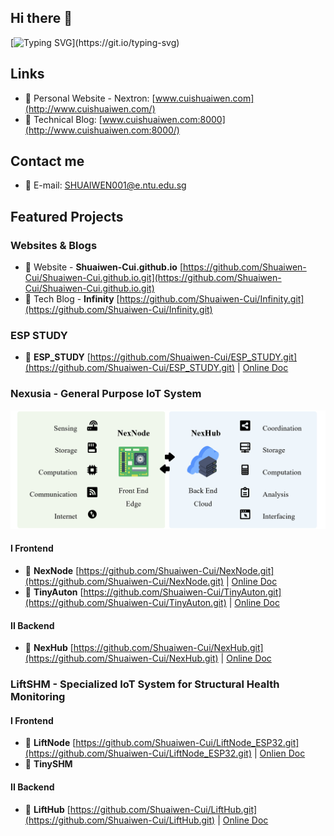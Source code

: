 ## Hi there 👋

[![Typing SVG](https://readme-typing-svg.herokuapp.com?font=Times&duration=5000&pause=1000&color=000000&width=435&lines=Welcome+to+Shuaiwen's+Github!)](https://git.io/typing-svg)

## Links
- 🎯 Personal Website - Nextron: [www.cuishuaiwen.com](http://www.cuishuaiwen.com/) 
- 📜 Technical Blog: [www.cuishuaiwen.com:8000](http://www.cuishuaiwen.com:8000/) 

## Contact me
- 📧 E-mail: SHUAIWEN001@e.ntu.edu.sg

## Featured Projects

### Websites & Blogs

- 🚀 Website - **Shuaiwen-Cui.github.io** [https://github.com/Shuaiwen-Cui/Shuaiwen-Cui.github.io.git](https://github.com/Shuaiwen-Cui/Shuaiwen-Cui.github.io.git)
- 🚀 Tech Blog - **Infinity** [https://github.com/Shuaiwen-Cui/Infinity.git](https://github.com/Shuaiwen-Cui/Infinity.git)

### ESP STUDY

- 🚀 **ESP_STUDY** [https://github.com/Shuaiwen-Cui/ESP_STUDY.git](https://github.com/Shuaiwen-Cui/ESP_STUDY.git) | [Online Doc](https://shuaiwen-cui.github.io/ESP_STUDY/)

### Nexusia - General Purpose IoT System

![NEXUSIA](NEXUSIA.png)

#### I Frontend

- 🚀 **NexNode** [https://github.com/Shuaiwen-Cui/NexNode.git](https://github.com/Shuaiwen-Cui/NexNode.git) | [Online Doc](https://shuaiwen-cui.github.io/NexNode/)
- 🚀 **TinyAuton** [https://github.com/Shuaiwen-Cui/TinyAuton.git](https://github.com/Shuaiwen-Cui/TinyAuton.git) | [Online Doc](https://shuaiwen-cui.github.io/TinyAuton/)

#### II Backend

- 🚀 **NexHub** [https://github.com/Shuaiwen-Cui/NexHub.git](https://github.com/Shuaiwen-Cui/NexHub.git) | [Online Doc](https://shuaiwen-cui.github.io/NexHub/)

### LiftSHM - Specialized IoT System for Structural Health Monitoring

#### I Frontend

- 🚀 **LiftNode** [https://github.com/Shuaiwen-Cui/LiftNode_ESP32.git](https://github.com/Shuaiwen-Cui/LiftNode_ESP32.git) | [Onlien Doc](https://shuaiwen-cui.github.io/LiftNode_ESP32/)
- 🚀 **TinySHM**

#### II Backend

- 🚀 **LiftHub** [https://github.com/Shuaiwen-Cui/LiftHub.git](https://github.com/Shuaiwen-Cui/LiftHub.git) | [Online Doc](https://shuaiwen-cui.github.io/LiftHub/)
